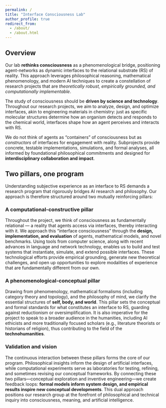 ```yaml
---
permalink: /
title: "Interface Consciousness Lab"
author_profile: true
redirect_from: 
  - /about/
  - /about.html
---
```


## Overview

Our lab **rethinks consciousness** as a phenomenological bridge, positioning agent-networks as dynamic interfaces to the relational substrate (RS) of reality. This approach leverages philosophical reasoning, mathematical phenomenology, and modern AI techniques to create a constellation of research projects that are _theoretically robust, empirically grounded, and computationally implementable_. 

The study of consciousness should be **driven by science and technology**. Throughout our research projects, we aim to analyze, design, and optimize interfaces, akin to engineering materials in chemistry: just as specific molecular structures determine how an organism detects and responds to the chemical world, interfaces shape how an agent perceives and interacts with RS.

We do not think of agents as “containers” of consciousness but as _constructors_ of interfaces for engagement with reality. Subprojects provide concrete, testable implementations, simulations, and formal analyses, all informed by foundational philosophical commitments and designed for **interdisciplinary collaboration and impact**.

## Two pillars, one program

Understanding subjective experience <!--, not as an internal property of information-processing systems, but --> as an interface to RS demands a research program that rigorously bridges AI research and philosophy.  Our approach is therefore structured around two mutually reinforcing pillars:

### A computational-constructive pillar
Throughout the project, we think of consciousness as fundamentally relational — a reality that agents access via interfaces, thereby interacting with it. We approach this “interface consciousness” through the **design, implementation, and evaluation** of agents, mathematical models, and novel benchmarks. Using tools from computer science, along with recent advances in language and network technology, enables us to build and test systems that instantiate, simulate, and extend possible interfaces. These technological efforts provide empirical grounding, generate new theoretical challenges, and open up opportunities to explore modalities of experience that are fundamentally different from our own.
### A phenomenological-conceptual pillar
Drawing from phenomenology, mathematical formalisms (including category theory and topology), and the philosophy of mind, we clarify the essential structures of **self, body, and world**. This pillar sets the conceptual and formal standards for what constitutes an interface to RS, guarding against reductionism or oversimplification. It is also imperative for the project to speak to a broader audience in the humanities, including AI ethicists and more traditionally focused scholars (e.g., literature theorists or historians of religion), thus contributing to the field of the **technohumanities**.
### Validation and vision
The continuous interaction between these pillars forms the core of our program. Philosophical insights inform the design of artificial interfaces, while computational experiments serve as laboratories for testing, refining, and sometimes revising our conceptual frameworks. By connecting these two pillars—conceptual exploration and inventive engineering—we create feedback loops: **formal models inform system design, and empirical results inspire new conceptual developments**. This dual approach positions our research group at the forefront of philosophical and technical inquiry into consciousness, meaning, and artificial intelligence.
